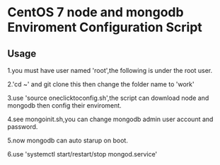 # CentOS 7 node and mongodb Enviroment Configuration Script
## Usage
1.you must have user named 'root',the following is under the root user.

2.'cd ~' and git clone this then change the folder name to 'work'


3.use 'source oneclicktoconfig.sh',the script can download node and mongodb then config
   their enviroment.
   
4.see mongoinit.sh,you can change mongodb admin user account and password.

5.now mongodb can auto starup on boot.

6.use 'systemctl start/restart/stop mongod.service'

